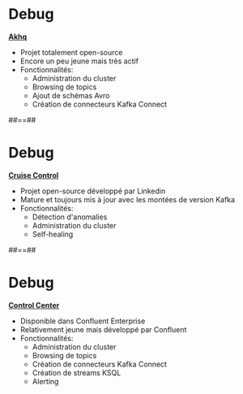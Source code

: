 <!-- .slide -->

# Debug

**[Akhq](https://github.com/tchiotludo/akhq)**

* Projet totalement open-source
* Encore un peu jeune mais très actif
* Fonctionnalités:
  * Administration du cluster
  * Browsing de topics
  * Ajout de schémas Avro
  * Création de connecteurs Kafka Connect

##==##
<!-- .slide: -->

# Debug

**[Cruise Control](https://github.com/linkedin/cruise-control)**

* Projet open-source développé par Linkedin
* Mature et toujours mis à jour avec les montées de version Kafka
* Fonctionnalités:
  * Détection d'anomalies
  * Administration du cluster
  * Self-healing

##==##
<!-- .slide: -->

# Debug

**[Control Center](https://docs.confluent.io/current/control-center/index.html)**

* Disponible dans Confluent Enterprise
* Relativement jeune mais développé par Confluent
* Fonctionnalités:
  * Administration du cluster
  * Browsing de topics
  * Création de connecteurs Kafka Connect
  * Création de streams KSQL
  * Alerting
